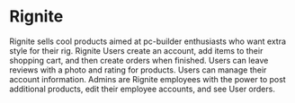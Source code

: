 # Rignite

Rignite sells cool products aimed at pc-builder enthusiasts who want extra style for their rig. Rignite Users create an account, add items to their shopping cart, and then create orders when finished. Users can leave reviews with a photo and rating for products. Users can manage their account information. Admins are Rignite employees with the power to post additional products, edit their employee accounts, and see User orders.
